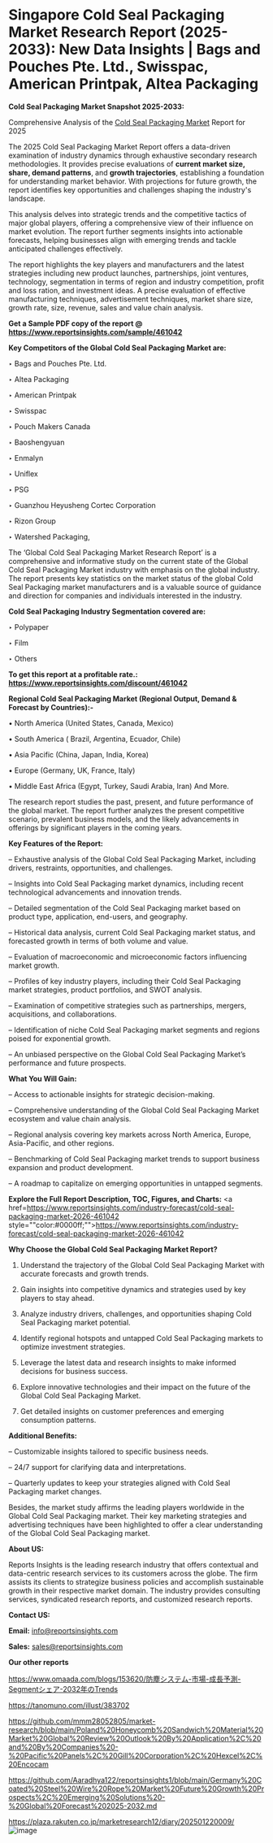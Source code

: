 # Singapore Cold Seal Packaging Market Research Report (2025-2033): New Data Insights | Bags and Pouches Pte. Ltd., Swisspac, American Printpak, Altea Packaging

<strong>Cold Seal Packaging Market Snapshot 2025-2033:</strong>

Comprehensive Analysis of the <a href=https://www.reportsinsights.com/sample/461042>Cold Seal Packaging Market</a> Report for 2025

The 2025 Cold Seal Packaging Market Report offers a data-driven examination of industry dynamics through exhaustive secondary research methodologies. It provides precise evaluations of <strong>current market size, share, demand patterns</strong>, and <strong>growth trajectories</strong>, establishing a foundation for understanding market behavior. With projections for future growth, the report identifies key opportunities and challenges shaping the industry's landscape.

This analysis delves into strategic trends and the competitive tactics of major global players, offering a comprehensive view of their influence on market evolution. The report further segments insights into actionable forecasts, helping businesses align with emerging trends and tackle anticipated challenges effectively.

The report highlights the key players and manufacturers and the latest strategies including new product launches, partnerships, joint ventures, technology, segmentation in terms of region and industry competition, profit and loss ration, and investment ideas. A precise evaluation of effective manufacturing techniques, advertisement techniques, market share size, growth rate, size, revenue, sales and value chain analysis.

<strong>Get a Sample PDF copy of the report @ <a href=https://www.reportsinsights.com/sample/461042 style=color:#0000ff;>https://www.reportsinsights.com/sample/461042</a></strong>

<strong>Key Competitors of the Global Cold Seal Packaging Market are:</strong>

‣ Bags and Pouches Pte. Ltd.

‣ Altea Packaging

‣ American Printpak

‣ Swisspac

‣ Pouch Makers Canada

‣ Baoshengyuan

‣ Enmalyn

‣ Uniflex

‣ PSG

‣ Guanzhou Heyusheng Cortec Corporation

‣ Rizon Group

‣ Watershed Packaging,

The ‘Global Cold Seal Packaging Market Research Report’ is a comprehensive and informative study on the current state of the Global Cold Seal Packaging Market industry with emphasis on the global industry. The report presents key statistics on the market status of the global Cold Seal Packaging market manufacturers and is a valuable source of guidance and direction for companies and individuals interested in the industry.

<strong>Cold Seal Packaging Industry Segmentation covered are:</strong>

‣ Polypaper

‣ Film

‣ Others

<strong>To get this report at a profitable rate.: <a href=https://www.reportsinsights.com/discount/461042 style=color:#0000ff;>https://www.reportsinsights.com/discount/461042</a></strong>

<strong>Regional Cold Seal Packaging Market (Regional Output, Demand &amp; Forecast by Countries):-</strong>

• North America (United States, Canada, Mexico)

• South America ( Brazil, Argentina, Ecuador, Chile)

• Asia Pacific (China, Japan, India, Korea)

• Europe (Germany, UK, France, Italy)

• Middle East Africa (Egypt, Turkey, Saudi Arabia, Iran) And More.

The research report studies the past, present, and future performance of the global market. The report further analyzes the present competitive scenario, prevalent business models, and the likely advancements in offerings by significant players in the coming years.

<strong>Key Features of the Report:</strong>

– Exhaustive analysis of the Global Cold Seal Packaging Market, including drivers, restraints, opportunities, and challenges.

– Insights into Cold Seal Packaging market dynamics, including recent technological advancements and innovation trends.

– Detailed segmentation of the Cold Seal Packaging market based on product type, application, end-users, and geography.

– Historical data analysis, current Cold Seal Packaging market status, and forecasted growth in terms of both volume and value.

– Evaluation of macroeconomic and microeconomic factors influencing market growth.

– Profiles of key industry players, including their Cold Seal Packaging market strategies, product portfolios, and SWOT analysis.

– Examination of competitive strategies such as partnerships, mergers, acquisitions, and collaborations.

– Identification of niche Cold Seal Packaging market segments and regions poised for exponential growth.

– An unbiased perspective on the Global Cold Seal Packaging Market’s performance and future prospects.

<strong>What You Will Gain:</strong>

– Access to actionable insights for strategic decision-making.

– Comprehensive understanding of the Global Cold Seal Packaging Market ecosystem and value chain analysis.

– Regional analysis covering key markets across North America, Europe, Asia-Pacific, and other regions.

– Benchmarking of Cold Seal Packaging market trends to support business expansion and product development.

– A roadmap to capitalize on emerging opportunities in untapped segments.

<strong>Explore the Full Report Description, TOC, Figures, and Charts:</strong>
<a href=https://www.reportsinsights.com/industry-forecast/cold-seal-packaging-market-2026-461042 style=""color:#0000ff;"">https://www.reportsinsights.com/industry-forecast/cold-seal-packaging-market-2026-461042</a>

<strong>Why Choose the Global Cold Seal Packaging Market Report?</strong>

1. Understand the trajectory of the Global Cold Seal Packaging Market with accurate forecasts and growth trends.

2. Gain insights into competitive dynamics and strategies used by key players to stay ahead.

3. Analyze industry drivers, challenges, and opportunities shaping Cold Seal Packaging market potential.

4. Identify regional hotspots and untapped Cold Seal Packaging markets to optimize investment strategies.

5. Leverage the latest data and research insights to make informed decisions for business success.

6. Explore innovative technologies and their impact on the future of the Global Cold Seal Packaging Market.

7. Get detailed insights on customer preferences and emerging consumption patterns.

<strong>Additional Benefits:</strong>

– Customizable insights tailored to specific business needs.

– 24/7 support for clarifying data and interpretations.

– Quarterly updates to keep your strategies aligned with Cold Seal Packaging market changes.

Besides, the market study affirms the leading players worldwide in the Global Cold Seal Packaging market. Their key marketing strategies and advertising techniques have been highlighted to offer a clear understanding of the Global Cold Seal Packaging market.

<strong><strong>About US</strong>:</strong>

Reports Insights is the leading research industry that offers contextual and data-centric research services to its customers across the globe. The firm assists its clients to strategize business policies and accomplish sustainable growth in their respective market domain. The industry provides consulting services, syndicated research reports, and customized research reports.

<strong>Contact US:</strong>

<p class=><b>Email:</b> <a href=mailto:info@reportsinsights.com>info@reportsinsights.com</a></p>
<p class=><b>Sales:</b> <a href=mailto:sales@reportsinsights.com>sales@reportsinsights.com</a></p>

<strong>Our other reports</strong>

<a href=https://www.omaada.com/blogs/153620/防塵システム-市場-成長予測-Segmentシェア-2032年のTrends>https://www.omaada.com/blogs/153620/防塵システム-市場-成長予測-Segmentシェア-2032年のTrends</a>

<a href=https://tanomuno.com/illust/383702>https://tanomuno.com/illust/383702</a>

<a href=https://github.com/mmm28052805/market-research/blob/main/Poland%20Honeycomb%20Sandwich%20Material%20Market%20Global%20Review%20Outlook%20By%20Application%2C%20and%20By%20Companies%20-%20Pacific%20Panels%2C%20Gill%20Corporation%2C%20Hexcel%2C%20Encocam>https://github.com/mmm28052805/market-research/blob/main/Poland%20Honeycomb%20Sandwich%20Material%20Market%20Global%20Review%20Outlook%20By%20Application%2C%20and%20By%20Companies%20-%20Pacific%20Panels%2C%20Gill%20Corporation%2C%20Hexcel%2C%20Encocam</a>

<a href=https://github.com/Aaradhya122/reportsinsights1/blob/main/Germany%20Coated%20Steel%20Wire%20Rope%20Market%20Future%20Growth%20Prospects%2C%20Emerging%20Solutions%20-%20Global%20Forecast%202025-2032.md>https://github.com/Aaradhya122/reportsinsights1/blob/main/Germany%20Coated%20Steel%20Wire%20Rope%20Market%20Future%20Growth%20Prospects%2C%20Emerging%20Solutions%20-%20Global%20Forecast%202025-2032.md</a>

<a href=https://plaza.rakuten.co.jp/marketresearch12/diary/202501220009/>https://plaza.rakuten.co.jp/marketresearch12/diary/202501220009/</a>
![image](https://github.com/user-attachments/assets/953c3092-a86c-4e4f-bce6-2b7e5780377e)

